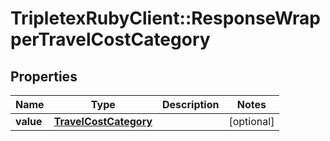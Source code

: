 # TripletexRubyClient::ResponseWrapperTravelCostCategory

## Properties
Name | Type | Description | Notes
------------ | ------------- | ------------- | -------------
**value** | [**TravelCostCategory**](TravelCostCategory.md) |  | [optional] 


